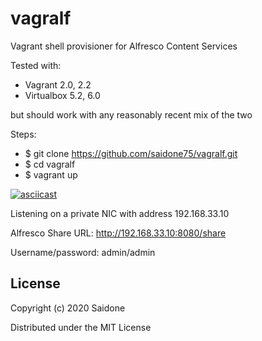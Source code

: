 # vagralf
Vagrant shell provisioner for Alfresco Content Services

Tested with:
- Vagrant 2.0, 2.2
- Virtualbox 5.2, 6.0

but should work with any reasonably recent mix of the two

Steps:
- $ git clone https://github.com/saidone75/vagralf.git
- $ cd vagralf
- $ vagrant up

[![asciicast](https://asciinema.org/a/295525.svg)](https://asciinema.org/a/295525)

Listening on a private NIC with address 192.168.33.10

Alfresco Share URL: http://192.168.33.10:8080/share

Username/password: admin/admin

## License
Copyright (c) 2020 Saidone

Distributed under the MIT License
